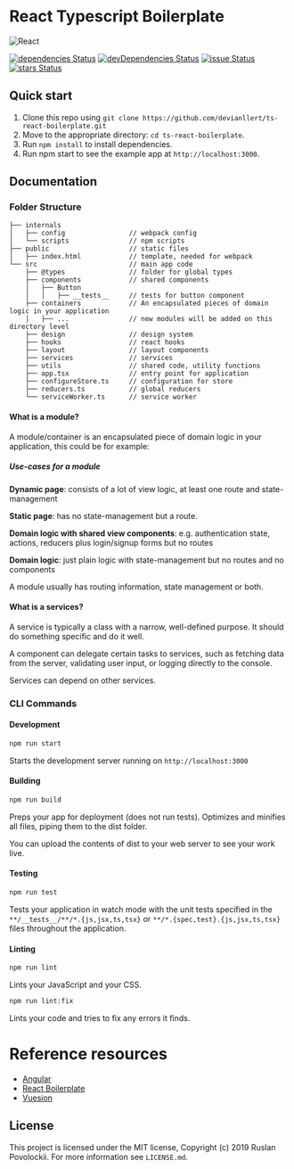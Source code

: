 # React Typescript Boilerplate

![React](https://cdn-images-1.medium.com/max/2000/1*wHF1g-nla64YMTAkCGc0Mg.jpeg "React")

[![dependencies Status](https://david-dm.org/devianllert/ts-react-boilerplate/status.svg)](https://david-dm.org/devianllert/ts-react-boilerplate) [![devDependencies Status](https://david-dm.org/devianllert/ts-react-boilerplate/dev-status.svg)](https://david-dm.org/devianllert/ts-react-boilerplate?type=dev) [![issue Status](https://img.shields.io/github/issues/devianllert/ts-react-boilerplate.svg)](https://github.com/devianllert/ts-react-boilerplate/issues) [![stars Status](https://img.shields.io/github/stars/devianllert/ts-react-boilerplate.svg)](https://github.com/devianllert/ts-react-boilerplate/stargazers)

## Quick start

1. Clone this repo using ```git clone https://github.com/devianllert/ts-react-boilerplate.git```
2. Move to the appropriate directory: ```cd ts-react-boilerplate```.
3. Run ```npm install``` to install dependencies.
4. Run npm start to see the example app at ```http://localhost:3000```.

## Documentation

### Folder Structure

```
├── internals
│   ├── config                // webpack config
│   └── scripts               // npm scripts
├── public                    // static files
│   ├── index.html            // template, needed for webpack
└── src                       // main app code
    ├── @types                // folder for global types
    ├── components            // shared components
    │   ├── Button
    │   │   ├── __tests__     // tests for button component
    ├── containers            // An encapsulated pieces of domain logic in your application
    │   ├── ...               // new modules will be added on this directory level
    ├── design                // design system
    ├── hooks                 // react hooks
    ├── layout                // layout components
    ├── services              // services 
    ├── utils                 // shared code, utility functions
    ├── app.tsx               // entry point for application
    ├── configureStore.ts     // configuration for store
    ├── reducers.ts           // global reducers
    └── serviceWorker.ts      // service worker
```

#### What is a module?

A module/container is an encapsulated piece of domain logic in your application, this could be for example:

##### Use-cases for a module

**Dynamic page**: consists of a lot of view logic, at least one route and state-management

**Static page**: has no state-management but a route.

**Domain logic with shared view components**: e.g. authentication state, actions, reducers plus login/signup forms but no routes

**Domain logic**: just plain logic with state-management but no routes and no components

A module usually has routing information, state management or both.

#### What is a services?

A service is typically a class with a narrow, well-defined purpose. It should do something specific and do it well.

A component can delegate certain tasks to services, such as fetching data from the server, validating user input, or logging directly to the console.

Services can depend on other services.

### CLI Commands

#### Development

```bash
npm run start
```

Starts the development server running on ```http://localhost:3000```

#### Building

```bash
npm run build
```

Preps your app for deployment (does not run tests). Optimizes and minifies all files, piping them to the dist folder.

You can upload the contents of dist to your web server to see your work live.

#### Testing

```bash
npm run test
```

Tests your application in watch mode with the unit tests specified in the ```**/__tests__/**/*.{js,jsx,ts,tsx}``` or ```**/*.{spec,test}.{js,jsx,ts,tsx}``` files throughout the application.

#### Linting

```bash
npm run lint
```

Lints your JavaScript and your CSS.

```bash
npm run lint:fix
```

Lints your code and tries to fix any errors it finds.

# Reference resources

- [Angular](https://github.com/angular/angular)
- [React Boilerplate](https://github.com/react-boilerplate/react-boilerplate)
- [Vuesion](https://github.com/vuesion/vuesion)

## License

This project is licensed under the MIT license, Copyright (c) 2019 Ruslan Povolockii.
For more information see `LICENSE.md`.